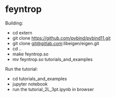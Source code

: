 feyntrop
========

Building:

* cd extern
* git clone https://github.com/pybind/pybind11.git
* git clone git@gitlab.com:libeigen/eigen.git
* cd ..
* make feyntrop.so
* mv feyntrop.so tutorials_and_examples

Run the tutorial:

* cd tutorials_and_examples
* jupyter notebook
* run the tutorial_2L_3pt.ipynb in browser
